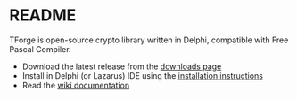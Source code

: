 # README #

TForge is open-source crypto library written in Delphi, compatible with Free Pascal Compiler.

* Download the latest release from the [downloads page](https://bitbucket.org/sergworks/tforge/downloads)
* Install in Delphi (or Lazarus) IDE using the [installation instructions](https://bitbucket.org/sergworks/tforge/wiki/Install)
* Read the [wiki documentation](https://bitbucket.org/sergworks/tforge/wiki/Home)
